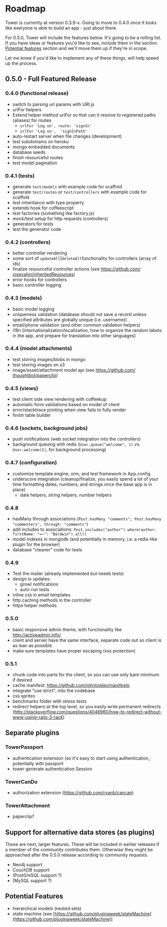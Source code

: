 # Roadmap

Tower is currently at version 0.3.9-x.  Going to move to 0.4.0 once it looks like everyone is able to build an app - just about there.

For 0.5.0, Tower will include the features below.  It's going to be a rolling list.  If you have ideas or features you'd like to see, include them in the section [Potential features](#potential-features) section and we'll move them up if they're in scope.

Let me know if you'd like to implement any of these things, will help speed up the process.

<a name="features-0.5.0" href="features-0.5.0"></a>

## 0.5.0 - Full Featured Release

### 0.4.0 (functional release)

- switch to parsing url params with URI.js
- urlFor helpers
- Extend helper method urlFor so that can it resolve to registered paths (aliases) for routes 
  - `urlFor 'Log on', route: 'signIn'`
  - `urlFor 'Log on',  'signInPath'`
- auto-restart server when file changes (development)
- test subdomains on heroku
- mongo embedded documents
- database seeds
- finish resourceful routes
- test model pagination

### 0.4.1 (tests)

- generate `test/models` with example code for scaffold
- generate `test/routes` or `test/controllers` with example code for scaffold
- test inheritance with type property
- extends hook for coffeescript
- test factories (something like factory.js)
- mock/test setup for http requests (controllers)
- generators for tests
- test the generator code

### 0.4.2 (controllers)

- better controller rendering
- some sort of `updateAll`|`deleteAll` ​functionality for controllers (array of ids)
- finalize resourceful controller actions (see https://github.com/​josevalim/inheritedResources)
- error hooks for controllers
- basic controller logging

### 0.4.3 (models)

- basic model logging
- uniqueness validation (database should not save a record unless specified attributes are globally unique (i.e. username))
- email/phone validation (and other common validation helpers)
- i18n (internationalization/​localization, how to organize the random labels in the app, and prepare for translation into other languages)

### 0.4.4 (model attachments)

- test storing images/blobs in mongo
- test storing images on s3
- image/asset/attachment model api (see https://github.com/​thoughtbot/paperclip)

### 0.4.5 (views)

- test client side view rendering with coffeekup
- automatic form validations based on model of client
- error/stacktrace printing when view fails to fully render
- finish table builder

### 0.4.6 (sockets, background jobs)

- push notifications (web socket integration into the controllers)
- background queuing with redis (`User.queue("welcome", 1)` vs. `User.welcome(1)`, for background processing)

### 0.4.7 (configuration)

- customize template engine, orm, and test framework in App.config
- underscore integration (cleanup/finalize, you easily spend a lot of your time formatting dates, numbers, and strings once the base app is in place)
  - date helpers, string helpers, number helpers

### 0.4.8

- hasMany through associations (`Post.hasMany "comments"; Post.hasMany "commenters", through: "comments"`)
- add includes to associations: `Post.includes("​author").where(author: firstName: "=~": "Baldwin").all()`
- model indexes in mongodb (and potentially in memory, i.e. a redis-like plugin for the browser)
- database "cleaner" code for tests

### 0.4.9

- Test the mailer (already implemented but needs tests)
- design.io updates:
  - growl notifications
  - auto-run tests
- inline css in email templates
- http caching methods in the controller
- https helper methods

### 0.5.0

- basic responsive admin theme, with functionality like http://activeadmin.info/
- client and server have the same interface, separate code out so client is as lean as possible
- make sure templates have proper escaping (xss protection)

### 0.5.1

- chunk code into parts for the client, so you can use only bare minimum if desired
- cache manifest: https://github.com/​johntopley/manifesto
- integrate "use strict"; into the codebase
- css sprites
- benchmarks folder with stress tests
- redirect helpers at the top level, so you easily write permanent redirects (http://stackoverflow.com/​questions/4046960/how-to-​redirect-without-www-using-​rails-3-rack)

## Separate plugins

### TowerPassport

- authentication extension (so it's easy to start using authentication, potentially with passport
- tower generate authentication Session

### TowerCanDo

- authorization extension (https://github.com/ryanb/​cancan)

### TowerAttachment

- paperclip?

## Support for alternative data stores (as plugins) 

These are next, larger features.  These will be included in earlier releases if a member of the community contributes them.  Otherwise they might be approached after the 0.5.0 release according to community requests.

- Neo4j support
- CouchDB support
- (PostGreSQL support ?)
- (MySQL support ?)

<a name="potential-features" href="potential-features"></a>

## Potential Features

- hierarchical models (nested sets)
- state machine (see [https://github.com/pluginaweek/stateMachine](https://github.com/pluginaweek/stateMachine))
